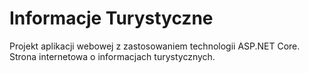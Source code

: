 # Informacje Turystyczne
 Projekt aplikacji webowej z zastosowaniem technologii ASP.NET Core. Strona internetowa o informacjach turystycznych.
